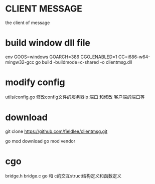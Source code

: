 # CLIENT MESSAGE
the client of message

# build window dll file
env GOOS=windows GOARCH=386 CGO_ENABLED=1 CC=i686-w64-mingw32-gcc go build -buildmode=c-shared -o clientmsg.dll

# modify config
utils/config.go 修改config文件的服务器ip 端口
和修改 客户端的端口等

# download
git clone https://github.com/fieldlee/clientmsg.git

go mod download
go mod vendor

# cgo

bridge.h bridge.c go 和 c的交互struct结构定义和函数定义
